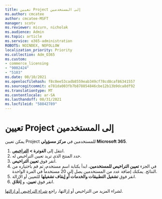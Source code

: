 ```yaml
---
title: تعيين Project إلى المستخدمين
ms.author: cmcatee
author: cmcatee-MSFT
manager: scotv
ms.reviewer: micurn, nicholak
ms.audience: Admin
ms.topic: article
ms.service: o365-administration
ROBOTS: NOINDEX, NOFOLLOW
localization_priority: Priority
ms.collection: Adm_O365
ms.custom:
- commerce_licensing
- "9002424"
- "5103"
ms.date: 08/10/2021
ms.openlocfilehash: f8c0ee53cadb8559eab349cf78cd8caf86341557
ms.sourcegitcommit: e781da003fb7b878854846cbe12b13b9dca8df92
ms.translationtype: MT
ms.contentlocale: ar-SA
ms.lasthandoff: 08/31/2021
ms.locfileid: "58842789"
---
```

# <a name="assign-project-to-users"></a>تعيين Project إلى المستخدمين

يمكن تعيين Project للمستخدمين في **مركز مسؤولي Microsoft 365**.

1. انتقل إلى **الفوترة > [التراخيص](https://go.microsoft.com/fwlink/p/?linkid=842264)**.
2. حدد المنتج الذي تريد تعيين التراخيص له.
3. انقر فوق **تعيين التراخيص**.
4. في الجزء **تعيين التراخيص للمستخدمين**، ابدأ بكتابة اسم مستخدم، ثم قم باختياره من النتائج. يمكنك إضافة عدد من المستخدمين يصل إلى 20 مستخدماً في المرة الواحدة.
5. انقر فوق **تشغيل التطبيقات والخدمات أو إيقاف تشغيلها** للتعيين أو الإزالة.
6. انقر فوق **تعيين**، و **إغلاق**.

لشراء المزيد من التراخيص أو إزالتها، راجع [شراء التراخيص أو إزالتها](https://docs.microsoft.com/microsoft-365/commerce/licenses/buy-licenses#buy-or-remove-licenses-for-your-business-subscription).